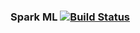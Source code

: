 ### Spark ML [![Build Status](https://travis-ci.org/BenFradet/spark-ml.svg?branch=master)](https://travis-ci.org/BenFradet/spark-ml)
